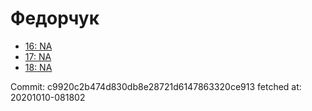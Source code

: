 # Федорчук
- [16: NA](16.md)
- [17: NA](17.md)
- [18: NA](18.md)

Commit: c9920c2b474d830db8e28721d6147863320ce913
 fetched at: 20201010-081802
